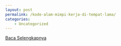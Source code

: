 ```yaml
---
layout: post
permalink: /kode-alam-mimpi-kerja-di-tempat-lama/
categories:
    - Uncategorized
---
```


[Baca Selengkapnya](/05)